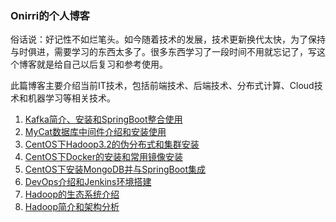 ### Onirri的个人博客

​    俗话说：好记性不如烂笔头。如今随着技术的发展，技术更新换代太快，为了保持与时俱进，需要学习的东西太多了。很多东西学习了一段时间不用就忘记了，写这个博客就是给自己以后复习和参考使用。

​    此篇博客主要介绍当前IT技术，包括前端技术、后端技术、分布式计算、Cloud技术和机器学习等相关技术。

1. [Kafka简介、安装和SpringBoot整合使用](/Kafka简介、安装和SpringBoot整合使用.md)
2. [MyCat数据库中间件介绍和安装使用](MyCat数据库中间件介绍和安装使用.md)
3. [CentOS下Hadoop3.2的伪分布式和集群安装](CentOS下Hadoop3.2的伪分布式和集群安装.md)
4. [CentOS下Docker的安装和常用镜像安装](CentOS下Docker的安装和常用镜像安装.md)
5. [CentOS下安装MongoDB并与SpringBoot集成](CentOS下安装MongoDB并与SpringBoot集成.md)
6. [DevOps介绍和Jenkins环境搭建](DevOps介绍和Jenkins环境搭建.md)
7. [Hadoop的生态系统介绍](Hadoop的生态系统介绍.md)
8. [Hadoop简介和架构分析](Hadoop简介和架构分析.md)

